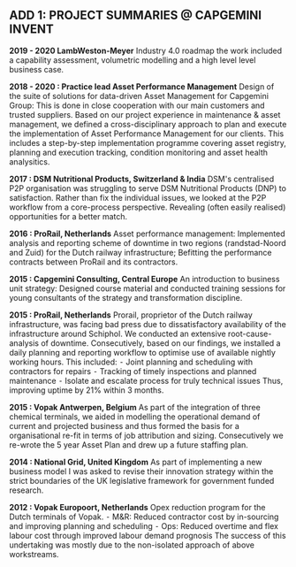 ## ADD 1: PROJECT SUMMARIES @ CAPGEMINI INVENT

**2019 - 2020 LambWeston-Meyer**
Industry 4.0 roadmap the work included a capability assessment,  volumetric modelling and a high level level business case.

**2018 - 2020 : Practice lead Asset Performance Management**
Design of the suite of solutions for data-driven Asset Management for Capgemini Group: This is done in close cooperation with our main customers and trusted suppliers. Based on our project experience in maintenance & asset management, we defined a cross-disciplinary approach to plan and execute the implementation of Asset Performance Management for our clients. This includes a step-by-step implementation programme covering asset registry, planning and execution tracking, condition monitoring and asset health analysitics.

**2017 : DSM Nutritional Products, Switzerland & India**
DSM's centralised P2P organisation was struggling to serve DSM Nutritional Products (DNP) to satisfaction. Rather than fix the individual issues, we looked at the P2P workflow from a core-process perspective. Revealing (often easily realised) opportunities for a better match. 

**2016 : ProRail, Netherlands**
Asset performance management: Implemented analysis and reporting scheme of downtime in two regions (randstad-Noord and Zuid) for the Dutch railway infrastructure; Befitting the performance contracts between ProRail and its contractors.

**2015 : Capgemini Consulting, Central Europe**
An introduction to business unit strategy: Designed course material and conducted training sessions for young consultants of the strategy and transformation discipline.

**2015 : ProRail, Netherlands**
Prorail, proprietor of the Dutch railway infrastructure, was facing bad press due to dissatisfactory availability of the infrastructure around Schiphol. We conducted an extensive root-cause-analysis of downtime. Consecutively, based on our findings, we installed a daily planning and reporting workflow to optimise use of available nightly working hours. This included:
	⁃	Joint planning and scheduling with contractors for repairs
	⁃	Tracking of timely inspections and planned maintenance
	⁃	Isolate and escalate process for truly technical issues 
Thus, improving uptime by 21% within 3 months.

**2015 : Vopak Antwerpen, Belgium**
As part of the integration of three chemical terminals, we aided in modelling the operational demand of current and projected business and thus formed the basis for a organisational re-fit in terms of job attribution and sizing. Consecutively we re-wrote the 5 year Asset Plan and drew up a future staffing plan.

**2014 : National Grid, United Kingdom**
As part of implementing a new business model I was asked to revise their innovation strategy within the strict boundaries of the UK legislative framework for government funded research.

**2012 : Vopak Europoort, Netherlands** 
Opex reduction program for the Dutch terminals of Vopak.
	⁃	M&R: Reduced contractor cost by in-sourcing and improving planning and scheduling
	⁃	Ops: Reduced overtime and flex labour cost through improved labour demand prognosis
The success of this undertaking was mostly due to the non-isolated approach of above workstreams.

